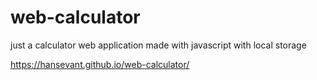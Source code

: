 # web-calculator

just a calculator web application made with javascript
with local storage

https://hansevant.github.io/web-calculator/
